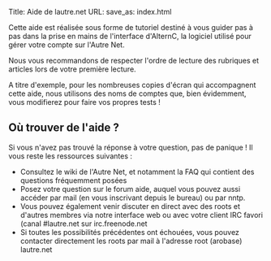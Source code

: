Title: Aide de lautre.net
URL:
save_as: index.html

Cette aide est réalisée sous forme de tutoriel destiné à vous guider pas à pas dans la prise en mains de l'interface d'AlternC, la logiciel utilisé pour gérer votre compte sur l'Autre Net.

Nous vous recommandons de respecter l'ordre de lecture des rubriques et articles lors de votre première lecture.

A titre d'exemple, pour les nombreuses copies d'écran qui accompagnent cette aide, nous utilisons des noms de comptes que, bien évidemment, vous modifierez pour faire vos propres tests !

Où trouver de l'aide ?
--

Si vous n'avez pas trouvé la réponse à votre question, pas de panique ! Il vous reste les ressources suivantes :

 - Consultez le wiki de l'Autre Net, et notamment la FAQ qui contient des questions fréquemment posées
 - Posez votre question sur le forum aide, auquel vous pouvez aussi accéder par mail (en vous inscrivant depuis le bureau) ou par nntp.
 - Vous pouvez également venir discuter en direct avec des roots et d'autres membres via notre interface web ou avec votre client IRC favori (canal #lautre.net sur irc.freenode.net
 - Si toutes les possibilités précédentes ont échouées, vous pouvez contacter directement les roots par mail à l'adresse root (arobase) lautre.net


